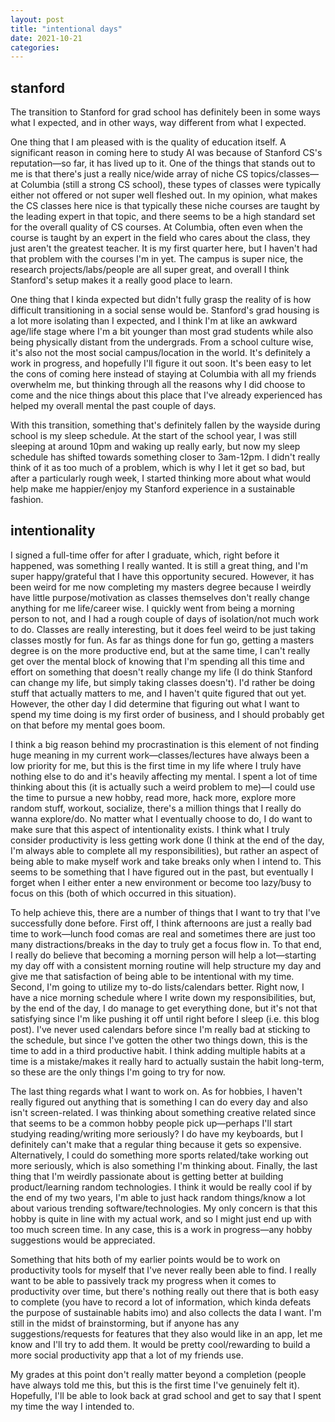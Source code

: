```yaml
---
layout: post
title: "intentional days"
date: 2021-10-21
categories:
---
```

## stanford
The transition to Stanford for grad school has definitely been in some ways what I expected, and in other ways, way different from what I expected. 

One thing that I am pleased with is the quality of education itself. A significant reason in coming here to study AI was because of Stanford CS's reputation—so far, it has lived up to it. One of the things that stands out to me is that there's just a really nice/wide array of niche CS topics/classes—at Columbia (still a strong CS school), these types of classes were typically either not offered or not super well fleshed out. In my opinion, what makes the CS classes here nice is that typically these niche courses are taught by the leading expert in that topic, and there seems to be a high standard set for the overall quality of CS courses. At Columbia, often even when the course is taught by an expert in the field who cares about the class, they just aren't the greatest teacher. It is my first quarter here, but I haven't had that problem with the courses I'm in yet. The campus is super nice, the research projects/labs/people are all super great, and overall I think Stanford's setup makes it a really good place to learn.

One thing that I kinda expected but didn't fully grasp the reality of is how difficult transitioning in a social sense would be. Stanford's grad housing is a lot more isolating than I expected, and I think I'm at like an awkward age/life stage where I'm a bit younger than most grad students while also being physically distant from the undergrads. From a school culture wise, it's also not the most social campus/location in the world. It's definitely a work in progress, and hopefully I'll figure it out soon. It's been easy to let the cons of coming here instead of staying at Columbia with all my friends overwhelm me, but thinking through all the reasons why I did choose to come and the nice things about this place that I've already experienced has helped my overall mental the past couple of days.

With this transition, something that's definitely fallen by the wayside during school is my sleep schedule. At the start of the school year, I was still sleeping at around 10pm and waking up really early, but now my sleep schedule has shifted towards something closer to 3am-12pm. I didn't really think of it as too much of a problem, which is why I let it get so bad, but after a particularly rough week, I started thinking more about what would help make me happier/enjoy my Stanford experience in a sustainable fashion.

## intentionality
I signed a full-time offer for after I graduate, which, right before it happened, was something I really wanted. It is still a great thing, and I'm super happy/grateful that I have this opportunity secured. However, it has been weird for me now completing my masters degree because I weirdly have little purpose/motivation as classes themselves don't really change anything for me life/career wise. I quickly went from being a morning person to not, and I had a rough couple of days of isolation/not much work to do. Classes are really interesting, but it does feel weird to be just taking classes mostly for fun. As far as things done for fun go, getting a masters degree is on the more productive end, but at the same time, I can't really get over the mental block of knowing that I'm spending all this time and effort on something that doesn't really change my life (I do think Stanford can change my life, but simply taking classes doesn't). I'd rather be doing stuff that actually matters to me, and I haven't quite figured that out yet. However, the other day I did determine that figuring out what I want to spend my time doing is my first order of business, and I should probably get on that before my mental goes boom. 

I think a big reason behind my procrastination is this element of not finding huge meaning in my current work—classes/lectures have always been a low priority for me, but this is the first time in my life where I truly have nothing else to do and it's heavily affecting my mental. I spent a lot of time thinking about this (it is actually such a weird problem to me)—I could use the time to pursue a new hobby, read more, hack more, explore more random stuff, workout, socialize, there's a million things that I really do wanna explore/do. No matter what I eventually choose to do, I do want to make sure that this aspect of intentionality exists. I think what I truly consider productivity is less getting work done (I think at the end of the day, I'm always able to complete all my responsibilities), but rather an aspect of being able to make myself work and take breaks only when I intend to. This seems to be something that I have figured out in the past, but eventually I forget when I either enter a new environment or become too lazy/busy to focus on this (both of which occurred in this situation). 

To help achieve this, there are a number of things that I want to try that I've successfully done before. First off, I think afternoons are just a really bad time to work—lunch food comas are real and sometimes there are just too many distractions/breaks in the day to truly get a focus flow in. To that end, I really do believe that becoming a morning person will help a lot—starting my day off with a consistent morning routine will help structure my day and give me that satisfaction of being able to be intentional with my time. Second, I'm going to utilize my to-do lists/calendars better. Right now, I have a nice morning schedule where I write down my responsibilities, but, by the end of the day, I do manage to get everything done, but it's not that satisfying since I'm like pushing it off until right before I sleep (i.e. this blog post). I've never used calendars before since I'm really bad at sticking to the schedule, but since I've gotten the other two things down, this is the time to add in a third productive habit. I think adding multiple habits at a time is a mistake/makes it really hard to actually sustain the habit long-term, so these are the only things I'm going to try for now. 

The last thing regards what I want to work on. As for hobbies, I haven't really figured out anything that is something I can do every day and also isn't screen-related. I was thinking about something creative related since that seems to be a common hobby people pick up—perhaps I'll start studying reading/writing more seriously? I do have my keyboards, but I definitely can't make that a regular thing because it gets so expensive. Alternatively, I could do something more sports related/take working out more seriously, which is also something I'm thinking about. Finally, the last thing that I'm weirdly passionate about is getting better at building product/learning random technologies. I think it would be really cool if by the end of my two years, I'm able to just hack random things/know a lot about various trending software/technologies. My only concern is that this hobby is quite in line with my actual work, and so I might just end up with too much screen time. In any case, this is a work in progress—any hobby suggestions would be appreciated.

Something that hits both of my earlier points would be to work on productivity tools for myself that I've never really been able to find. I really want to be able to passively track my progress when it comes to productivity over time, but there's nothing really out there that is both easy to complete (you have to record a lot of information, which kinda defeats the purpose of sustainable habits imo) and also collects the data I want. I'm still in the midst of brainstorming, but if anyone has any suggestions/requests for features that they also would like in an app, let me know and I'll try to add them. It would be pretty cool/rewarding to build a more social productivity app that a lot of my friends use.

My grades at this point don't really matter beyond a completion (people have always told me this, but this is the first time I've genuinely felt it). Hopefully, I'll be able to look back at grad school and get to say that I spent my time the way I intended to.